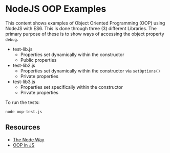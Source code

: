 # NodeJS OOP Examples

This content shows examples of Object Oriented Programming (OOP) using NodeJS with ES6. This
is done through three (3) different Libraries. The primary purpose of these is to show ways of accessing the object property `debug`.

* test-lib.js
  * Properties set dynamically within the constructor
  * Public properties
* test-lib2.js
  * Properties set dynamically within the constructor via `setOptions()`
  * Private properties
* test-lib3.js
  * Properties set specifically within the constructor
  * Private properties

To run the tests:

```
node oop-test.js
```

## Resources

* [The Node Way](https://github.com/FredKSchott/the-node-way)
* [OOP in JS](http://phrogz.net/js/classes/OOPinJS.html)
